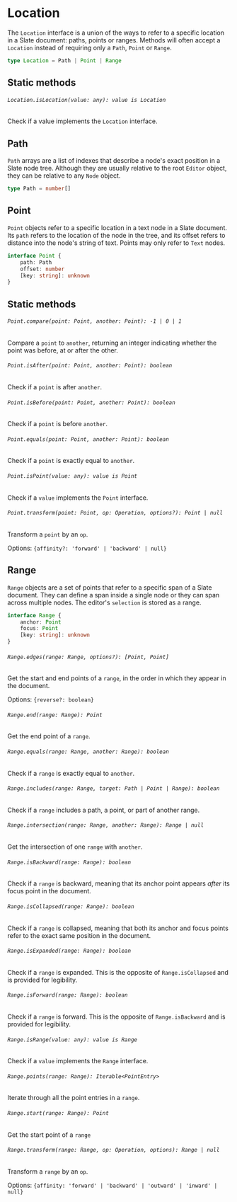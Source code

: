 # Location

The `Location` interface is a union of the ways to refer to a specific location in a Slate document: paths, points or ranges. Methods will often accept a `Location` instead of requiring only a `Path`, `Point` or `Range`.

```typescript
type Location = Path | Point | Range
```

## Static methods

###### `Location.isLocation(value: any): value is Location`

Check if a value implements the `Location` interface.

## Path

`Path` arrays are a list of indexes that describe a node's exact position in a Slate node tree. Although they are usually relative to the root `Editor` object, they can be relative to any `Node` object.

```typescript
type Path = number[]
```

## Point

`Point` objects refer to a specific location in a text node in a Slate document. Its `path` refers to the location of the node in the tree, and its offset refers to distance into the node's string of text. Points may only refer to `Text` nodes.

```typescript
interface Point {
    path: Path
    offset: number  
    [key: string]: unknown
}
```

## Static methods

###### `Point.compare(point: Point, another: Point): -1 | 0 | 1`

Compare a `point` to `another`, returning an integer indicating whether the point was before, at or after the other.

###### `Point.isAfter(point: Point, another: Point): boolean`

Check if a `point` is after `another`.

###### `Point.isBefore(point: Point, another: Point): boolean`

Check if a `point` is before `another`.

###### `Point.equals(point: Point, another: Point): boolean`

Check if a `point` is exactly equal to `another`.

###### `Point.isPoint(value: any): value is Point`

Check if a `value` implements the `Point` interface.

###### `Point.transform(point: Point, op: Operation, options?): Point | null`

Transform a `point` by an `op`.

Options: `{affinity?: 'forward' | 'backward' | null}`

## Range

`Range` objects are a set of points that refer to a specific span of a Slate document. They can define a span inside a single node or they can span across multiple nodes. The editor's `selection` is stored as a range.

```typescript
interface Range {
    anchor: Point
    focus: Point
    [key: string]: unknown
}
```

###### `Range.edges(range: Range, options?): [Point, Point]`

Get the start and end points of a `range`, in the order in which they appear in the document.

Options: `{reverse?: boolean}`

###### `Range.end(range: Range): Point`

Get the end point of a `range`.

###### `Range.equals(range: Range, another: Range): boolean`

Check if a `range` is exactly equal to `another`.

###### `Range.includes(range: Range, target: Path | Point | Range): boolean`

Check if a `range` includes a path, a point, or part of another range.

###### `Range.intersection(range: Range, another: Range): Range | null`

Get the intersection of one `range` with `another`.

###### `Range.isBackward(range: Range): boolean`

Check if a `range` is backward, meaning that its anchor point appears _after_ its focus point in the document.

###### `Range.isCollapsed(range: Range): boolean`

Check if a `range` is collapsed, meaning that both its anchor and focus points refer to the exact same position in the document.

###### `Range.isExpanded(range: Range): boolean`

Check if a `range` is expanded. This is the opposite of `Range.isCollapsed` and is provided for legibility.

###### `Range.isForward(range: Range): boolean`

Check if a `range` is forward. This is the opposite of `Range.isBackward` and is provided for legibility.

###### `Range.isRange(value: any): value is Range`

Check if a `value` implements the `Range` interface.

###### `Range.points(range: Range): Iterable<PointEntry>`

Iterate through all the point entries in a `range`.

###### `Range.start(range: Range): Point`

Get the start point of a `range`

###### `Range.transform(range: Range, op: Operation, options): Range | null`

Transform a `range` by an `op`.

Options: `{affinity: 'forward' | 'backward' | 'outward' | 'inward' | null}`
